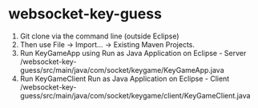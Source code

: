 # websocket-key-guess

1. Git clone via the command line (outside Eclipse) 
2. Then use File -> Import... -> Existing Maven Projects.
3. Run KeyGameApp using Run as Java Application on Eclipse - Server /websocket-key-guess/src/main/java/com/socket/keygame/KeyGameApp.java
4. Run KeyGameClient Run as Java Application on Eclipse - Client /websocket-key-guess/src/main/java/com/socket/keygame/client/KeyGameClient.java
